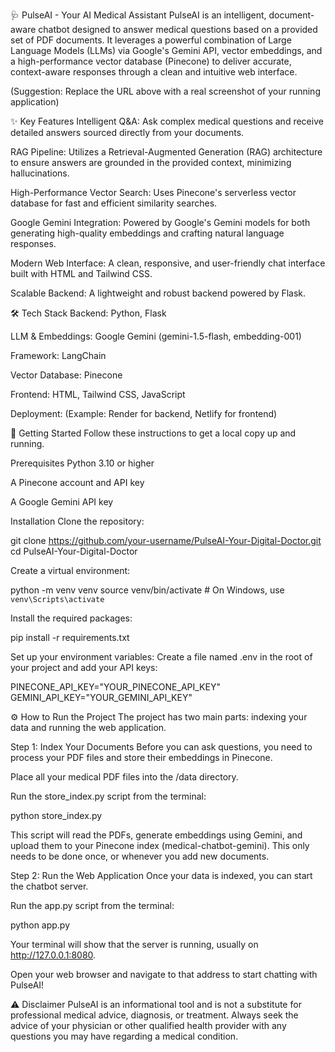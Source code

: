 🩺 PulseAI - Your AI Medical Assistant
PulseAI is an intelligent, document-aware chatbot designed to answer medical questions based on a provided set of PDF documents. It leverages a powerful combination of Large Language Models (LLMs) via Google's Gemini API, vector embeddings, and a high-performance vector database (Pinecone) to deliver accurate, context-aware responses through a clean and intuitive web interface.

(Suggestion: Replace the URL above with a real screenshot of your running application)

✨ Key Features
Intelligent Q&A: Ask complex medical questions and receive detailed answers sourced directly from your documents.

RAG Pipeline: Utilizes a Retrieval-Augmented Generation (RAG) architecture to ensure answers are grounded in the provided context, minimizing hallucinations.

High-Performance Vector Search: Uses Pinecone's serverless vector database for fast and efficient similarity searches.

Google Gemini Integration: Powered by Google's Gemini models for both generating high-quality embeddings and crafting natural language responses.

Modern Web Interface: A clean, responsive, and user-friendly chat interface built with HTML and Tailwind CSS.

Scalable Backend: A lightweight and robust backend powered by Flask.

🛠️ Tech Stack
Backend: Python, Flask

LLM & Embeddings: Google Gemini (gemini-1.5-flash, embedding-001)

Framework: LangChain

Vector Database: Pinecone

Frontend: HTML, Tailwind CSS, JavaScript

Deployment: (Example: Render for backend, Netlify for frontend)

🚀 Getting Started
Follow these instructions to get a local copy up and running.

Prerequisites
Python 3.10 or higher

A Pinecone account and API key

A Google Gemini API key

Installation
Clone the repository:

git clone https://github.com/your-username/PulseAI-Your-Digital-Doctor.git
cd PulseAI-Your-Digital-Doctor

Create a virtual environment:

python -m venv venv
source venv/bin/activate  # On Windows, use `venv\Scripts\activate`

Install the required packages:

pip install -r requirements.txt

Set up your environment variables:
Create a file named .env in the root of your project and add your API keys:

PINECONE_API_KEY="YOUR_PINECONE_API_KEY"
GEMINI_API_KEY="YOUR_GEMINI_API_KEY"

⚙️ How to Run the Project
The project has two main parts: indexing your data and running the web application.

Step 1: Index Your Documents
Before you can ask questions, you need to process your PDF files and store their embeddings in Pinecone.

Place all your medical PDF files into the /data directory.

Run the store_index.py script from the terminal:

python store_index.py

This script will read the PDFs, generate embeddings using Gemini, and upload them to your Pinecone index (medical-chatbot-gemini). This only needs to be done once, or whenever you add new documents.

Step 2: Run the Web Application
Once your data is indexed, you can start the chatbot server.

Run the app.py script from the terminal:

python app.py

Your terminal will show that the server is running, usually on http://127.0.0.1:8080.

Open your web browser and navigate to that address to start chatting with PulseAI!

⚠️ Disclaimer
PulseAI is an informational tool and is not a substitute for professional medical advice, diagnosis, or treatment. Always seek the advice of your physician or other qualified health provider with any questions you may have regarding a medical condition.